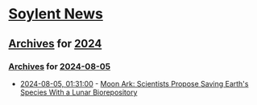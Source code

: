 # [Soylent News](../../../README.md)

## [Archives](../../index.md) for [2024](../index.md)

### [Archives](../../index.md) for [2024-08-05](index.md)

* [2024-08-05, 01:31:00](https://soylentnews.org/article.pl?sid=24/08/04/1412229&from=rss) - [Moon Ark: Scientists Propose Saving Earth's Species With a Lunar Biorepository](https://soylentnews.org/article.pl?sid=24/08/04/1412229&from=rss)

